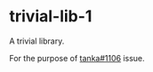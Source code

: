 # trivial-lib-1
A trivial library.

For the purpose of [tanka#1106](https://github.com/grafana/tanka/issues/1106) issue.  

